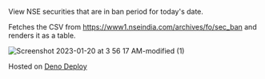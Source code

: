 View NSE securities that are in ban period for today's date.

Fetches the CSV from https://www1.nseindia.com/archives/fo/sec_ban and renders it as a table.

![Screenshot 2023-01-20 at 3 56 17 AM-modified (1)](https://user-images.githubusercontent.com/53750093/213576327-f20fa517-f1de-4f0d-a585-3657b94ffc7f.png)

Hosted on [Deno Deploy](https://deno.com/deploy)
